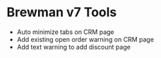 # Brewman v7 Tools
- Auto minimize tabs on CRM page
- Add existing open order warning on CRM page
- Add text warning to add discount page